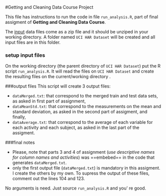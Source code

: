 #Getting and Cleaning Data Course Project

This file has instructions to run the code in file `run_analysis.R`, part of final assigment of **Getting and Cleaning Data Course**.

The [input](https://d396qusza40orc.cloudfront.net/getdata%2Fprojectfiles%2FUCI%20HAR%20Dataset.zip)  data files come as a zip file and it should be unziped in your working directory. A folder named `UCI HAR Dataset` will be created and all input files are in this folder.

### setup input files
On the working directory (the parent directory of `UCI HAR Dataset`) put the R script `run_analysis.R`. It will read the files on `UCI HAR Dataset` and create the resulting files on the current/working  directory .

###output files
This script will create 3 output files:
- `dataMerged.txt`: that correspond to the merged train and test data sets, as asked in first part of assignment,
- `dataMeanStd.txt`: that correspond to the measurements on the mean and standard deviation, as asked in the second part of assigment, and finally,
- `dataAverage.txt`: that correspond to  the average of each variable for each activity and each subject, as asked in the last part of the assigment.

###final notes
- Please, note that parts 3 and 4 of assignment (*use descriptive names for column names and activities*) was ==embebed== in the code that generates `dataMerged.txt`.
- only the first output file (`dataMerged.txt`) is mandatory in this assigment. I create the others by my own. To supress the output of these files, comment out the lines 104 and 123.

No arguments is need. Just source `run_analysis.R` and you' re good.




